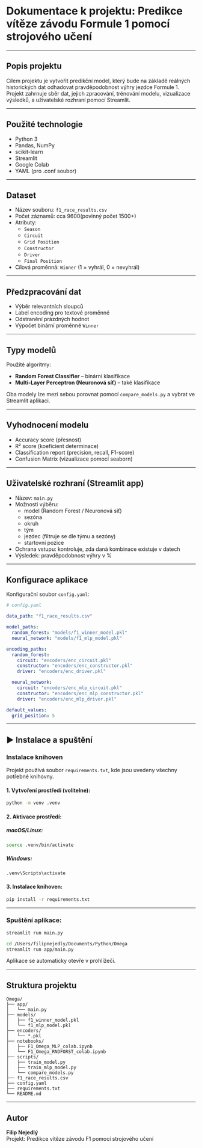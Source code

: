 #  Dokumentace k projektu: Predikce vítěze závodu Formule 1 pomocí strojového učení

---

## Popis projektu
Cílem projektu je vytvořit predikční model, který bude na základě reálných historických dat 
odhadovat pravděpodobnost výhry jezdce Formule 1. 
Projekt zahrnuje sběr dat, jejich zpracování, trénování modelu, vizualizace výsledků, a uživatelské rozhraní pomocí Streamlit.

---

## Použité technologie
- Python 3
- Pandas, NumPy
- scikit-learn
- Streamlit
- Google Colab
- YAML (pro .conf soubor)

---

## Dataset
- Název souboru: `f1_race_results.csv`
- Počet záznamů: cca 9600(povinný počet 1500+)
- Atributy:
  - `Season`
  - `Circuit`
  - `Grid Position`
  - `Constructor`
  - `Driver`
  - `Final Position`
- Cílová proměnná: `Winner` (1 = vyhrál, 0 = nevyhrál)

---

## Předzpracování dat
- Výběr relevantních sloupců
- Label encoding pro textové proměnné
- Odstranění prázdných hodnot
- Výpočet binární proměnné `Winner`

---

## Typy modelů
Použité algoritmy:
- **Random Forest Classifier** – binární klasifikace
- **Multi-Layer Perceptron (Neuronová síť)** – také klasifikace

Oba modely lze mezi sebou porovnat pomocí `compare_models.py` a vybrat ve Streamlit aplikaci.

---

## Vyhodnocení modelu
- Accuracy score (přesnost)
- R² score (koeficient determinace)
- Classification report (precision, recall, F1-score)
- Confusion Matrix (vizualizace pomocí seaborn)

---

## Uživatelské rozhraní (Streamlit app)
- Název: `main.py`
- Možnosti výběru:
  - model (Random Forest / Neuronová síť)
  - sezóna
  - okruh
  - tým
  - jezdec (filtruje se dle týmu a sezóny)
  - startovní pozice
- Ochrana vstupu: kontroluje, zda daná kombinace existuje v datech
- Výsledek: pravděpodobnost výhry v %

---

## Konfigurace aplikace
Konfigurační soubor `config.yaml`:
```yaml
# config.yaml

data_path: "f1_race_results.csv"

model_paths:
  random_forest: "models/f1_winner_model.pkl"
  neural_network: "models/f1_mlp_model.pkl"

encoding_paths:
  random_forest:
    circuit: "encoders/enc_circuit.pkl"
    constructor: "encoders/enc_constructor.pkl"
    driver: "encoders/enc_driver.pkl"

  neural_network:
    circuit: "encoders/enc_mlp_circuit.pkl"
    constructor: "encoders/enc_mlp_constructor.pkl"
    driver: "encoders/enc_mlp_driver.pkl"

default_values:
  grid_position: 5
```

---

## ▶ Instalace a spuštění

###  Instalace knihoven
Projekt používá soubor `requirements.txt`, kde jsou uvedeny všechny potřebné knihovny.

#### 1. Vytvoření prostředí (volitelne):
```bash
python -m venv .venv
```

#### 2. Aktivace prostředí:
#####  macOS/Linux:
```bash
source .venv/bin/activate
```
#####  Windows:
```bash
.venv\Scripts\activate
```

#### 3. Instalace knihoven:
```bash
pip install -r requirements.txt
```

---

### Spuštění aplikace:
```bash
streamlit run main.py

cd /Users/filipnejedly/Documents/Python/Omega
streamlit run app/main.py

```
Aplikace se automaticky otevře v prohlížeči.

---

##  Struktura projektu
```
Omega/
├── app/
│   └── main.py
├── models/
│   ├── f1_winner_model.pkl
│   └── f1_mlp_model.pkl
├── encoders/
│   └── *.pkl
├── notebooks/
│   ├── F1_Omega_MLP_colab.ipynb
│   └── F1_Omega_RNDFORST_colab.ipynb
├── scripts/
│   ├── train_model.py
│   ├── train_mlp_model.py
│   └── compare_models.py
├── f1_race_results.csv
├── config.yaml
├── requirements.txt
└── README.md
```

---

## Autor
**Filip Nejedlý**  
Projekt: Predikce vítěze závodu F1 pomocí strojového učení
